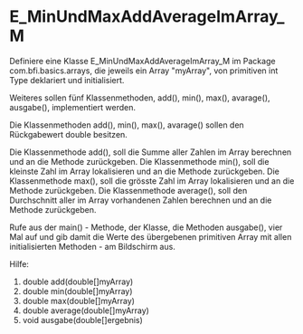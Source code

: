 # E_MinUndMaxAddAverageImArray_M

Definiere eine Klasse E_MinUndMaxAddAverageImArray_M
im Package com.bfi.basics.arrays, die jeweils ein Array "myArray", 
von primitiven int Type deklariert und initialisiert.

Weiteres sollen fünf Klassenmethoden, 
add(), min(), max(), avarage(), ausgabe(), implementiert werden.

Die Klassenmethoden add(), min(), max(), avarage() sollen den
Rückgabewert double besitzen.

Die Klassenmethode add(), soll die Summe aller Zahlen im Array berechnen 
und an die Methode zurückgeben.
Die Klassenmethode min(), soll die kleinste Zahl im Array lokalisieren und an die Methode zurückgeben.
Die Klassenmethode max(), soll die grösste Zahl im Array lokalisieren und an die Methode zurückgeben.
Die Klassenmethode average(), soll den Durchschnitt aller im Array vorhandenen Zahlen berechnen 
und an die Methode zurückgeben.

Rufe aus der main() - Methode, der Klasse, die Methoden ausgabe(), vier Mal auf 
und gib damit die Werte des übergebenen primitiven Array mit allen initialisierten Methoden - 
am Bildschirm aus.

Hilfe:
1. double add(double[]myArray)
2. double min(double[]myArray)
3. double max(double[]myArray)
4. double average(double[]myArray)
5. void ausgabe(double[]ergebnis)
